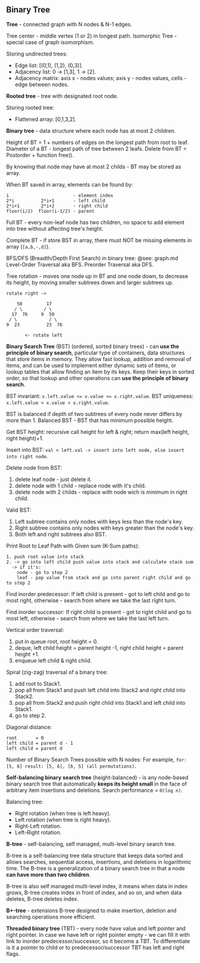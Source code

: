 Binary Tree
-

**Tree** - connected graph with N nodes & N-1 edges.

Tree center - middle vertex (1 or 2) in longest path.
Isomorphic Tree - special case of graph isomorphism.

Storing undirected trees:
* Edge list: [(0,1), (1,2), (0,3)].
* Adjacency list: 0 -> [1,3], 1 -> [2].
* Adjacency matrix: axis x - nodes values; axis y - nodes values, cells - edge between nodes.

**Rooted tree** - tree with designated root node.

Storing rooted tree:
* Flattened array: [0,1,3,2].

**Binary tree** - data structure where each node has at most 2 children.

Height of BT = 1 + numbers of edges on the longest path from root to leaf.
Diameter of a BT - longest path of tree between 2 leafs.
Delete from BT = Postorder + function free().

By knowing that node may have at most 2 childs - BT may be stored as array.

When BT saved in array, elements can be found by:
````
i                        - element index
2*i          2*i+1       - left child
2*i+1        2*i+2       - right child
floor(i/2)  floor(i-1/2) - parent
````

Full BT - every non-leaf node has two children,
no space to add element into tree without affecting tree's height.

Complete BT - if store BST in array, there must NOT be missing elements in array (`[a,b,-,d]`).

BFS/DFS (Breadth/Depth First Search) in binary tree: @see: graph.md
Level-Order Traversal aka BFS.
Preorder Traversal aka DFS.

Tree rotation - moves one node up in BT and one node down, to decrease its height,
by moving smaller subtrees down and larger subtrees up.

````
rotate right ->

    50         17
   / \        / \
  17  76     9  50
 / \            / \
9  23          23  76

       <- rotate left
````

**Binary Search Tree** (BST) (ordered, sorted binary trees) - can **use the principle of binary search**,
particular type of containers, data structures that store items in memory.
They allow fast lookup, addition and removal of items,
and can be used to implement either dynamic sets of items,
or lookup tables that allow finding an item by its keys.
Keep their keys in sorted order, so that lookup and other operations can **use the principle of binary search**.

BST invariant: `x.left.value <= x.value <= x.right.value`.
BST uniqueness: `x.left.value < x.value < x.right.value`.

BST is balanced if depth of two subtrees of every node never differs by more than 1.
Balanced BST - BST that has minimum possible height.

Get BST height: recursive call height for left & right; return max(left height, right height)+1.

Insert into BST: `val < left.val -> insert into left node, else insert into right node`.

Delete node from BST:
1. delete leaf node - just delete it.
2. delete node with 1 child - replace node with it's child.
3. delete node with 2 childs - replace with node wich is minimum in right child.

Valid BST:
1. Left subtree contains only nodes with keys less than the node's key.
2. Right subtree contains only nodes with keys greater than the node's key.
3. Both left and right subtrees also BST.

Print Root to Leaf Path with Given sum (K-Sum paths):
````
1. push root value into stack
2. -> go into left child push value into stack and calculate stack sum
  -> if it's:
    node - go to step 2
    leaf - pop value from stack and go into parent right child and go to step 2
````

Find inorder predecessor:
If left child is present - got to left child and go to most right,
otherwise - search from where we take the last right turn.

Find inorder successor:
If right child is present - got to right child and go to most left,
otherwise - search from where we take the last left turn.

Vertical order traversal:
1. put in queue root, root height = 0.
2. deque, left child height = parent height -1, right child height = parent height +1.
3. enqueue left child & right child.

Spiral (zig-zag) traversal of a binary tree:
1. add root to Stack1.
2. pop all from Stack1 and push left child into Stack2 and right child into Stack2.
3. pop all from Stack2 and push right child into Stack1 and left child into Stack1.
4. go to step 2.

Diagonal distance:
````
root       = 0
left child = parent d - 1
left child = parent d
````

Number of Binary Search Trees possible with N nodes:
For example, `for: [5, 6] result: [5, 6], [6, 5] (all permutations)`.

**Self-balancing binary search tree** (height-balanced) - is any node-based binary search tree
that automatically **keeps its height small** in the face of arbitrary item insertions and deletions.
Search performance = `O(log n)`.

Balancing tree:
* Right rotation (when tree is left heavy).
* Left rotation (when tree is right heavy).
* Right-Left rotation.
* Left-Right rotation.

**B-tree** - self-balancing, self managed, multi-level binary search tree.

B-tree is a self-balancing tree data structure
that keeps data sorted and allows searches,
sequential access, insertions, and deletions in logarithmic time.
The B-tree is a generalization of a binary search tree in that a node **can have more than two children**.

B-tree is also self managed multi-level index,
it means when data in index grows, B-tree creates index in front of index, and so on,
and when data deletes, B-tree deletes index.

**B+-tree** - extensions B-tree designed to make insertion, deletion and searching operations more efficient.

**Threaded binary tree** (TBT) - every node have value and left pointer and right pointer.
In case we have left or right pointer empty - we can fill it with link to inorder predecessor/successor,
so it become a TBT.
To differentiate is it a pointer to child or to predecessor/successor TBT has left and right flags.
